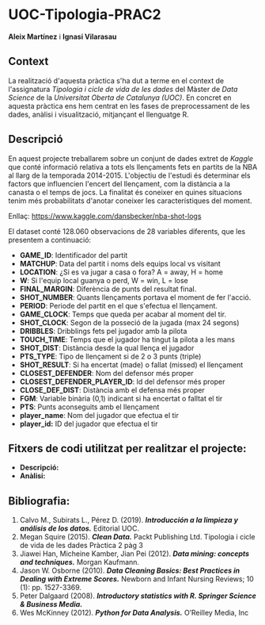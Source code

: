 # UOC-Tipologia-PRAC2

**Aleix Martínez** i **Ignasi Vilarasau**

## Context

La realització d'aquesta pràctica s'ha dut a terme en el context de l'assignatura _Tipologia i cicle de vida de les dades_ del Màster de _Data Science_ de la _Universitat Oberta de Catalunya (UOC)_.
En concret en aquesta pràctica ens hem centrat en les fases de preprocessament de les dades, anàlisi i visualització, mitjançant el llenguatge R. 

## Descripció

En aquest projecte treballarem sobre un conjunt de dades extret de _Kaggle_ que conté informació relativa a tots els llençaments fets en partits de la NBA al llarg de la temporada 2014-2015. L'objectiu de l'estudi és determinar els factors que influencien l'encert del llençament, com la distància a la canasta o el temps de jocs. La finalitat és coneixer en quines situacions tenim més probabilitats d'anotar coneixer les característiques del moment.

Enllaç: https://www.kaggle.com/dansbecker/nba-shot-logs

El dataset conté 128.060 observacions de 28 variables diferents, que les presentem a continuació:

  * **GAME_ID**: Identificador del partit
  * **MATCHUP**: Data del partit i noms dels equips local vs visitant
  * **LOCATION**: ¿Si es va jugar a casa o fora? A = away, H = home
  * **W**: Si l'equip local guanya o perd, W = win, L = lose
  * **FINAL_MARGIN**: Diferència de punts del resultat final.
  * **SHOT_NUMBER**: Quants llençaments portava el moment de fer l'acció.
  * **PERIOD**: Periode del partit en el que s'efectua el llençament.
  * **GAME_CLOCK**: Temps que queda per acabar al moment del tir.
  * **SHOT_CLOCK**: Segon de la posseció de la jugada (max 24 segons)
  * **DRIBBLES**: Dribblings fets pel jugador amb la pilota
  * **TOUCH_TIME**: Temps que el jugador ha tingut la pilota a les mans
  * **SHOT_DIST**: Distància desde la qual llença el jugador
  * **PTS_TYPE**: Tipo de llençament si de 2 o 3 punts (triple)
  * **SHOT_RESULT**: Si ha encertat (made) o fallat (missed) el llençament 
  * **CLOSEST_DEFENDER**: Nom del defensor més proper
  * **CLOSEST_DEFENDER_PLAYER_ID**: Id del defensor més proper
  * **CLOSE_DEF_DIST**: Distància amb el defensa més proper
  * **FGM**: Variable binària (0,1) indicant si ha encertat o falltat el tir
  * **PTS**: Punts aconseguits amb el llençament
  * **player_name**: Nom del jugador que efectua el tir
  * **player_id:** ID del jugador que efectua el tir

## Fitxers de codi utilitzat per realitzar el projecte:

* **Descripció:** 
* **Anàlisi:** 

## Bibliografia:

1. Calvo M., Subirats L., Pérez D. (2019). **_Introducción a la limpieza y análisis de los datos._**
Editorial UOC.
2. Megan Squire (2015). **_Clean Data._** Packt Publishing Ltd.
Tipologia i cicle de vida de les dades Pràctica 2 pàg 3
3. Jiawei Han, Micheine Kamber, Jian Pei (2012). **_Data mining: concepts and techniques._**
Morgan Kaufmann.
4. Jason W. Osborne (2010). **_Data Cleaning Basics: Best Practices in Dealing with Extreme Scores._** Newborn and Infant Nursing Reviews; 10 (1): pp. 1527-3369.
5. Peter Dalgaard (2008). **_Introductory statistics with R. Springer Science & Business Media._**
6. Wes McKinney (2012). **_Python for Data Analysis._** O’Reilley Media, Inc
